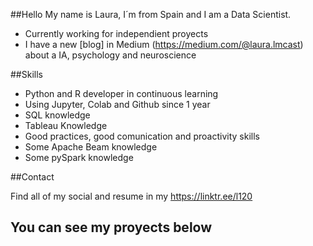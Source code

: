 ##Hello 
My name is Laura, I´m from Spain and I am a Data Scientist.

* Currently working for independient proyects 
* I have a new [blog] in Medium (https://medium.com/@laura.lmcast) about a IA, psychology and neuroscience

##Skills
* Python and R developer in continuous learning 
* Using Jupyter, Colab and Github since 1 year
* SQL knowledge
* Tableau Knowledge
* Good practices, good comunication and proactivity skills
* Some Apache Beam knowledge
* Some pySpark knowledge

##Contact

Find all of my social and resume in my https://linktr.ee/l120 

## You can see my proyects below

